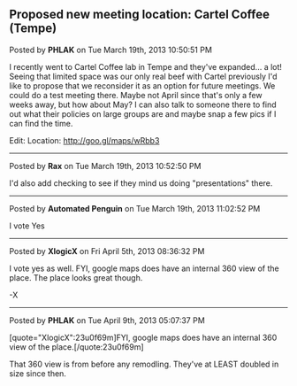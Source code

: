 ## Proposed new meeting location: Cartel Coffee (Tempe)
Posted by **PHLAK** on Tue March 19th, 2013 10:50:51 PM

I recently went to Cartel Coffee lab in Tempe and they've expanded... a lot!  Seeing that limited space was our only real beef with Cartel previously I'd like to propose that we reconsider it as an option for future meetings.  We could do a test meeting there.  Maybe not April since that's only a few weeks away, but how about May?  I can also talk to someone there to find out what their policies on large groups are and maybe snap a few pics if I can find the time.

Edit: Location: <!-- m --><a class="postlink" href="http://goo.gl/maps/wRbb3">http://goo.gl/maps/wRbb3</a><!-- m -->

--------------------------------------------------------------------------------

Posted by **Rax** on Tue March 19th, 2013 10:52:50 PM

I'd also add checking to see if they mind us doing "presentations" there.

--------------------------------------------------------------------------------

Posted by **Automated Penguin** on Tue March 19th, 2013 11:02:52 PM

I vote Yes

--------------------------------------------------------------------------------

Posted by **XlogicX** on Fri April 5th, 2013 08:36:32 PM

I vote yes as well. FYI, google maps does have an internal 360 view of the place. The place looks great though.

-X

--------------------------------------------------------------------------------

Posted by **PHLAK** on Tue April 9th, 2013 05:07:37 PM

[quote="XlogicX":23u0f69m]FYI, google maps does have an internal 360 view of the place.[/quote:23u0f69m]

That 360 view is from before any remodling.  They've at LEAST doubled in size since then.
